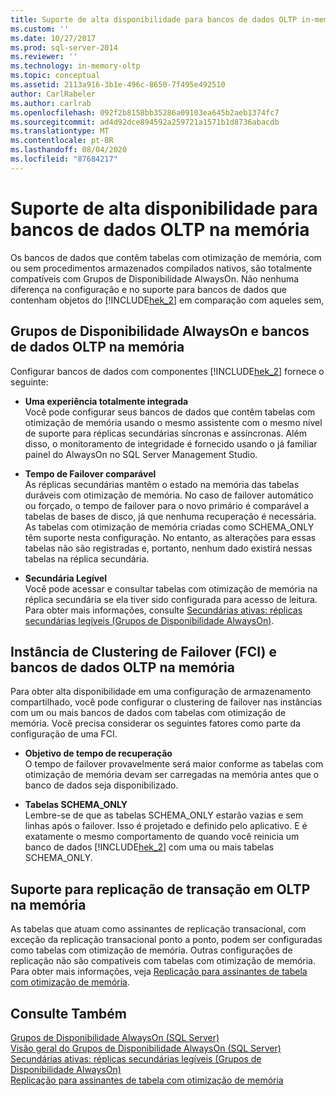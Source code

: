 ```yaml
---
title: Suporte de alta disponibilidade para bancos de dados OLTP in-memory | Microsoft Docs
ms.custom: ''
ms.date: 10/27/2017
ms.prod: sql-server-2014
ms.reviewer: ''
ms.technology: in-memory-oltp
ms.topic: conceptual
ms.assetid: 2113a916-3b1e-496c-8650-7f495e492510
author: CarlRabeler
ms.author: carlrab
ms.openlocfilehash: 092f2b8158bb35286a09103ea645b2aeb1374fc7
ms.sourcegitcommit: ad4d92dce894592a259721a1571b1d8736abacdb
ms.translationtype: MT
ms.contentlocale: pt-BR
ms.lasthandoff: 08/04/2020
ms.locfileid: "87684217"
---
```

# <a name="high-availability-support-for-in-memory-oltp-databases"></a>Suporte de alta disponibilidade para bancos de dados OLTP na memória
  Os bancos de dados que contêm tabelas com otimização de memória, com ou sem procedimentos armazenados compilados nativos, são totalmente compatíveis com Grupos de Disponibilidade AlwaysOn.  Não nenhuma diferença na configuração e no suporte para bancos de dados que contenham objetos do [!INCLUDE[hek_2](../../includes/hek-2-md.md)] em comparação com aqueles sem,  
  
## <a name="alwayson-availability-groups-and-in-memory-oltp-databases"></a>Grupos de Disponibilidade AlwaysOn e bancos de dados OLTP na memória  
 Configurar bancos de dados com componentes [!INCLUDE[hek_2](../../includes/hek-2-md.md)] fornece o seguinte:  
  
-   **Uma experiência totalmente integrada**   
    Você pode configurar seus bancos de dados que contêm tabelas com otimização de memória usando o mesmo assistente com o mesmo nível de suporte para réplicas secundárias síncronas e assíncronas. Além disso, o monitoramento de integridade é fornecido usando o já familiar painel do AlwaysOn no SQL Server Management Studio.  
  
-   **Tempo de Failover comparável**   
    As réplicas secundárias mantêm o estado na memória das tabelas duráveis com otimização de memória. No caso de failover automático ou forçado, o tempo de failover para o novo primário é comparável a tabelas de bases de disco, já que nenhuma recuperação é necessária. As tabelas com otimização de memória criadas como SCHEMA_ONLY têm suporte nesta configuração. No entanto, as alterações para essas tabelas não são registradas e, portanto, nenhum dado existirá nessas tabelas na réplica secundária.  
  
-   **Secundária Legível**   
    Você pode acessar e consultar tabelas com otimização de memória na réplica secundária se ela tiver sido configurada para acesso de leitura. Para obter mais informações, consulte [Secundárias ativas: réplicas secundárias legíveis (Grupos de Disponibilidade AlwaysOn)](../../database-engine/availability-groups/windows/active-secondaries-readable-secondary-replicas-always-on-availability-groups.md).  
  
## <a name="failover-clustering-instance-fci-and-in-memory-oltp-databases"></a>Instância de Clustering de Failover (FCI) e bancos de dados OLTP na memória  
 Para obter alta disponibilidade em uma configuração de armazenamento compartilhado, você pode configurar o clustering de failover nas instâncias com um ou mais bancos de dados com tabelas com otimização de memória. Você precisa considerar os seguintes fatores como parte da configuração de uma FCI.  
  
-   **Objetivo de tempo de recuperação**   
    O tempo de failover provavelmente será maior conforme as tabelas com otimização de memória devam ser carregadas na memória antes que o banco de dados seja disponibilizado.  
  
-   **Tabelas SCHEMA_ONLY**   
    Lembre-se de que as tabelas SCHEMA_ONLY estarão vazias e sem linhas após o failover. Isso é projetado e definido pelo aplicativo. E é exatamente o mesmo comportamento de quando você reinicia um banco de dados [!INCLUDE[hek_2](../../includes/hek-2-md.md)] com uma ou mais tabelas SCHEMA_ONLY.  
  
## <a name="support-for-transaction-replication-in-in-memory-oltp"></a>Suporte para replicação de transação em OLTP na memória  
 As tabelas que atuam como assinantes de replicação transacional, com exceção da replicação transacional ponto a ponto, podem ser configuradas como tabelas com otimização de memória. Outras configurações de replicação não são compatíveis com tabelas com otimização de memória.  Para obter mais informações, veja [Replicação para assinantes de tabela com otimização de memória](../replication/replication-to-memory-optimized-table-subscribers.md).  
  
## <a name="see-also"></a>Consulte Também  
 [Grupos de Disponibilidade AlwaysOn (SQL Server)](../../database-engine/availability-groups/windows/always-on-availability-groups-sql-server.md)   
 [Visão geral do Grupos de Disponibilidade AlwaysOn &#40;SQL Server&#41;](../../database-engine/availability-groups/windows/overview-of-always-on-availability-groups-sql-server.md)   
 [Secundárias ativas: réplicas secundárias legíveis &#40;Grupos de Disponibilidade AlwaysOn&#41;](../../database-engine/availability-groups/windows/active-secondaries-readable-secondary-replicas-always-on-availability-groups.md)   
 [Replicação para assinantes de tabela com otimização de memória](../replication/replication-to-memory-optimized-table-subscribers.md)  
  
  
